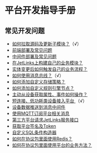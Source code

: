 # 平台开发指导手册

## 常见开发问题

- <a target='_self' href='/dev-guide/pull-code.html#./pull-code.md'>
   如何拉取源码及更新子模块？</a>（√）
- <a target='_self' href='/dev-guide/ui-deploy.html#./ui-deploy.md'>
   前端部署及常见问题</a>
- <a target='_self' href='/dev-guide/middleware-deploy.html#./middleware-deploy.md'>
   中间件部署及常见问题</a>
- <a target='_self' href='/dev-guide/custom-code-guide.html#./custom-code-guide.md'>
   在JetLinks上构建自己的业务模块？</a>
- <a target='_self' href='/dev-guide/jetlinks-event-listener.html#./jetlinks-event-listener.md'>
   实体变更后如何触发自己的业务流程？</a>
- <a target='_self' href='/dev-guide/subscribe-device-message.html#./subscribe-device-message.md'>
   如何使用消息总线？</a>（√）
- <a target='_self' href='/dev-guide/custom-storage-strategy.html#./custom-storage-strategy.md'>
  如何添加自定义存储策略？</a>
- <a target='_self' href='/dev-guide/rule-engine.
  html#./rule-engine.md'>
  如何添加自定义规则引擎节点？</a>
- <a target='_self' href='/dev-guide/poll-device-data.html#./poll-device-data.md'>
   主动从设备获取属性、事件如何操作？</a>
- <a target='_self' href='/dev-guide/sort-link.html#./sort-link.md'>
   短连接、低功耗类设备接入平台 </a>（√）
- <a target='_self' href='/dev-guide/push-to-message-middleware.html#./push-to-message-middleware.md'>
   设备数据推送到消息中间件</a>
- <a target='_self' href='/dev-guide/mqtt-subs.html#./mqtt-subs.md'>
   使用MQTT订阅平台相关消息</a>
- <a target='_self' href='/dev-guide/third-request-interface.html#./third-request-interface.md'>
   第三方平台请求JetLinks服务接口</a>
- <a target='_self' href='/dev-guide/signature-token.html#./signature-token.md'>
   获取平台签名及Token</a>
- <a target='_self' href='/dev-guide/diy-term-builder.html#./diy-term-builder.md'>
  自定义SQL条件构造器</a>
- <a target='_self' href=''>
  如何在协议包里面使用Redis？</a>
- <a target='_self' href=''>
  如何在协议包里面使用平台的业务方法？</a>
